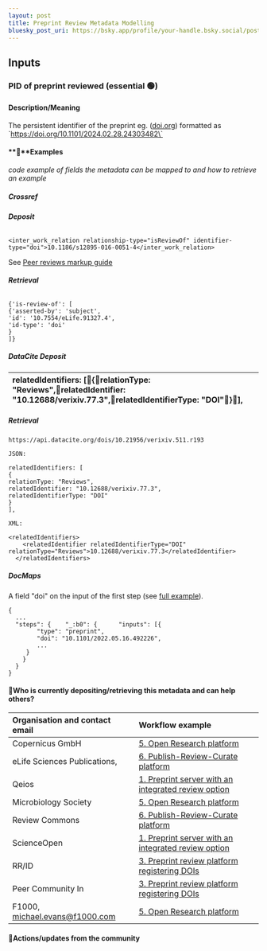 ```yaml
---
layout: post
title: Preprint Review Metadata Modelling
bluesky_post_uri: https://bsky.app/profile/your-handle.bsky.social/post/your-post-uri
---
```


##  **Inputs**

### PID of preprint reviewed (essential 🟢)

#### Description/Meaning

The persistent identifier of the preprint eg. ([doi.org](http://doi.org)) formatted as \`https://doi.org/10.1101/2024.02.28.24303482\`

#### **🤖**Examples

*code example of fields the metadata can be mapped to and how to retrieve an example*

##### Crossref

###### ***Deposit***

```
<inter_work_relation relationship-type="isReviewOf" identifier-type="doi">10.1186/s12895-016-0051-4</inter_work_relation>
```

See [Peer reviews markup guide](https://www.crossref.org/documentation/schema-library/markup-guide-record-types/peer-reviews/#00077)

###### ***Retrieval***

```
{'is-review-of': [
{'asserted-by': 'subject',
'id': '10.7554/eLife.91327.4',
'id-type': 'doi'
}
]}
```

##### DataCite ***Deposit***

| relatedIdentifiers: \[{relationType: "Reviews",relatedIdentifier: "10.12688/verixiv.77.3",relatedIdentifierType: "DOI"}\], |
| :---- |

#####  ***Retrieval***

```
https://api.datacite.org/dois/10.21956/verixiv.511.r193

JSON:

relatedIdentifiers: [
{
relationType: "Reviews",
relatedIdentifier: "10.12688/verixiv.77.3",
relatedIdentifierType: "DOI"
}
],

XML:

<relatedIdentifiers>
    <relatedIdentifier relatedIdentifierType="DOI" relationType="Reviews">10.12688/verixiv.77.3</relatedIdentifier>
  </relatedIdentifiers>
```

##### DocMaps

A field "doi" on the input of the first step (see [full example](https://data-hub-api.elifesciences.org/enhanced-preprints/docmaps/v2/by-publisher/elife/get-by-manuscript-id?manuscript_id=86824)).

```
{
  ...
  "steps": {    "_:b0": {      "inputs": [{
        "type": "preprint",
        "doi": "10.1101/2022.05.16.492226",
        ...
     }
    }
  }
}
```

#### 🙏Who is currently depositing/retrieving this metadata and can help others? 

| Organisation and contact email | Workflow example |
| :---- | :---- |
| Copernicus GmbH | [5\. Open Research platform](https://osf.io/preprints/metaarxiv/yu4sm_v1)  |
| eLife Sciences Publications, | [6\. Publish-Review-Curate platform](https://osf.io/preprints/metaarxiv/yu4sm_v1) |
| Qeios | [1\. Preprint server with an integrated review option](https://osf.io/preprints/metaarxiv/yu4sm_v1) |
| Microbiology Society | [5\. Open Research platform](https://osf.io/preprints/metaarxiv/yu4sm_v1) |
| Review Commons | [6\. Publish-Review-Curate platform](https://osf.io/preprints/metaarxiv/yu4sm_v1) |
| ScienceOpen | [1\. Preprint server with an integrated review option](https://osf.io/preprints/metaarxiv/yu4sm_v1) |
| RR/ID | [3\. Preprint review platform registering DOIs](https://osf.io/preprints/metaarxiv/yu4sm_v1) |
| Peer Community In | [3\. Preprint review platform registering DOIs](https://osf.io/preprints/metaarxiv/yu4sm_v1) |
| F1000, michael.evans@f1000.com | [5\. Open Research platform](https://osf.io/preprints/metaarxiv/yu4sm_v1) |

#### 💪Actions/updates from the community 